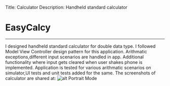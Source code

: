 Title: Calculator
Description: Handheld standard calculator
# EasyCalcy
---
I designed handheld standard calculator for double data type. 
I followed Model View Controller design pattern for this application.
Arithmatic exceptions,different input scenarios are handled in app.
Additional functionality where input gets cleared when user shakes phone is implemented.
Application is tested for various arithmatic scenarios on simulator,UI tests and unit tests added for the same. 
The screenshots of calculator are shared at:
![alt Portrait Mode](http://www.algotutor.com/wp-content/uploads/2016/02/IMG_2663.jpg)

